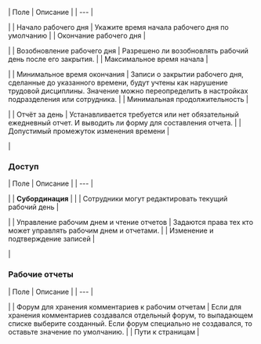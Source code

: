 | Поле | Описание |
| --- |

|
| Начало рабочего дня | Укажите время начала рабочего дня по умолчанию |
| Окончание рабочего дня |

|
| Возобновление рабочего дня | Разрешено ли возобновлять рабочий день после его закрытия. |
| Максимальное время начала |

|
| Минимальное время окончания | Записи о закрытии рабочего дня, сделанные до указанного времени, будут учтены как нарушение трудовой дисциплины. Значение можно переопределить в настройках подразделения или сотрудника. |
| Минимальная продолжительность |

|
| Отчёт за день | Устанавливается требуется или нет обязательный ежедневный отчет. И выводить ли форму для составления отчета. |
| Допустимый промежуток изменения времени |

|

### Доступ

| Поле | Описание |
| --- |

|
| **Субординация** | |
| Сотрудники могут редактировать текущий рабочий день |

|
| Управление рабочим днем и чтение отчетов | Задаются права тех кто может управлять рабочим днем и отчетами. |
| Изменение и подтверждение записей |

|

### Рабочие отчеты

| Поле | Описание |
| --- |

|
| Форум для хранения комментариев к рабочим отчетам | Если для хранения комментариев создавался отдельный форум, то выпадающем списке выберите созданный. Если форум специально не создавался, то оставьте значение по умолчанию. |
| Пути к страницам |